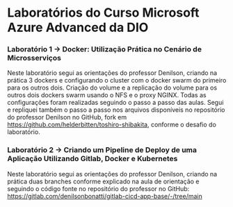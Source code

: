 # Laboratórios do Curso Microsoft Azure Advanced da DIO

### Laboratório 1 -> Docker: Utilização Prática no Cenário de Microsserviços
Neste laboratório segui as orientações do professor Denilson, criando na prática 3 dockers e configurando o cluster com o docker swarm do primeiro para os outros dois. Criação do volume e a replicação do volume para os outros dois dockers swarm usando o NFS e o proxy NGINX. Todas as configurações foram realizadas seguindo o passo a passo das aulas. Segui e repliquei também o passo a passo nos arquivos disponíveis no repositório do professor Denilson no GitHub, fork em https://github.com/helderbitten/toshiro-shibakita, conforme o desafio do laboratório.

### Laboratório 2 -> Criando um Pipeline de Deploy de uma Aplicação Utilizando Gitlab, Docker e Kubernetes
Neste laboratório segui as orientações do professor Denilson, criando na prática duas branches conforme explicado na aula de orientação e seguindo o código fonte no repositório do professor no GitHub: https://gitlab.com/denilsonbonatti/gitlab-cicd-app-base/-/tree/main
